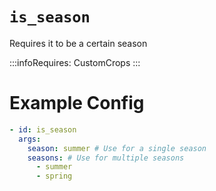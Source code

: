 # `is_season`

Requires it to be a certain season

:::infoRequires:
CustomCrops
:::
# Example Config
```yaml
- id: is_season
  args:
	season: summer # Use for a single season
    seasons: # Use for multiple seasons
	  - summer
	  - spring
```
